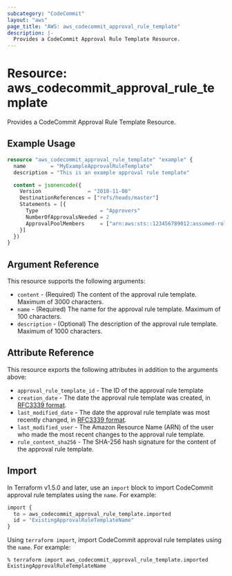 ```yaml
---
subcategory: "CodeCommit"
layout: "aws"
page_title: "AWS: aws_codecommit_approval_rule_template"
description: |-
  Provides a CodeCommit Approval Rule Template Resource.
---
```


# Resource: aws_codecommit_approval_rule_template

Provides a CodeCommit Approval Rule Template Resource.

## Example Usage

```terraform
resource "aws_codecommit_approval_rule_template" "example" {
  name        = "MyExampleApprovalRuleTemplate"
  description = "This is an example approval rule template"

  content = jsonencode({
    Version               = "2018-11-08"
    DestinationReferences = ["refs/heads/master"]
    Statements = [{
      Type                    = "Approvers"
      NumberOfApprovalsNeeded = 2
      ApprovalPoolMembers     = ["arn:aws:sts::123456789012:assumed-role/CodeCommitReview/*"]
    }]
  })
}
```

## Argument Reference

This resource supports the following arguments:

* `content` - (Required) The content of the approval rule template. Maximum of 3000 characters.
* `name` - (Required) The name for the approval rule template. Maximum of 100 characters.
* `description` - (Optional) The description of the approval rule template. Maximum of 1000 characters.

## Attribute Reference

This resource exports the following attributes in addition to the arguments above:

* `approval_rule_template_id` - The ID of the approval rule template
* `creation_date` - The date the approval rule template was created, in [RFC3339 format](https://tools.ietf.org/html/rfc3339#section-5.8).
* `last_modified_date` - The date the approval rule template was most recently changed, in [RFC3339 format](https://tools.ietf.org/html/rfc3339#section-5.8).
* `last_modified_user` - The Amazon Resource Name (ARN) of the user who made the most recent changes to the approval rule template.
* `rule_content_sha256` - The SHA-256 hash signature for the content of the approval rule template.

## Import

In Terraform v1.5.0 and later, use an `import` block to import CodeCommit approval rule templates using the `name`. For example:

```terraform
import {
  to = aws_codecommit_approval_rule_template.imported
  id = "ExistingApprovalRuleTemplateName"
}
```

Using `terraform import`, import CodeCommit approval rule templates using the `name`. For example:

```console
% terraform import aws_codecommit_approval_rule_template.imported ExistingApprovalRuleTemplateName
```
